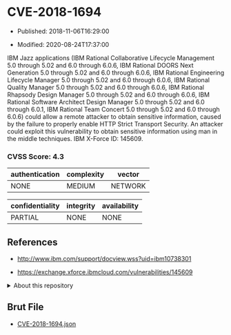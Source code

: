 # CVE-2018-1694

- Published: 2018-11-06T16:29:00

- Modified: 2020-08-24T17:37:00

IBM Jazz applications (IBM Rational Collaborative Lifecycle Management 5.0 through 5.02 and 6.0 through 6.0.6, IBM Rational DOORS Next Generation 5.0 through 5.02 and 6.0 through 6.0.6, IBM Rational Engineering Lifecycle Manager 5.0 through 5.02 and 6.0 through 6.0.6, IBM Rational Quality Manager 5.0 through 5.02 and 6.0 through 6.0.6, IBM Rational Rhapsody Design Manager 5.0 through 5.02 and 6.0 through 6.0.6, IBM Rational Software Architect Design Manager 5.0 through 5.02 and 6.0 through 6.0.1, IBM Rational Team Concert 5.0 through 5.02 and 6.0 through 6.0.6) could allow a remote attacker to obtain sensitive information, caused by the failure to properly enable HTTP Strict Transport Security. An attacker could exploit this vulnerability to obtain sensitive information using man in the middle techniques. IBM X-Force ID: 145609.

### CVSS Score: **4.3**

| authentication | complexity | vector |
| --- | --- | --- |
| NONE | MEDIUM | NETWORK |

| confidentiality | integrity | availability |
| --- | --- | --- |
| PARTIAL | NONE | NONE |

## References

* http://www.ibm.com/support/docview.wss?uid=ibm10738301

* https://exchange.xforce.ibmcloud.com/vulnerabilities/145609

<details>
<summary>About this repository</summary> 

  This repository is part of the project [Live Hack CVE](https://github.com/Live-Hack-CVE). Main website can be found [www.live-hack.org](https://www.live-hack.org) 
  
  Made by [Sn0wAlice](https://github.com/Sn0wAlice) for the people that care about security and need to have a feed of the latest CVEs. Hope you enjoy it, don't forget to star the repo and follow me on [Twitter](https://twitter.com/Sn0wAlice) and [Github](https://github.com/Sn0wAlice). And that is my [personnal website](https://www.alice-snow.me/)

  - [Home Page](https://github.com/Live-Hack-CVE)
  - [Framework](https://github.com/Live-Hack-CVE/cve-framework)
  - [CVE database](https://github.com/Live-Hack-CVE/full_database)
  - [Changelog](https://github.com/Live-Hack-CVE/Changelog)
</details>

## Brut File

* [CVE-2018-1694.json](https://raw.githubusercontent.com/Live-Hack-CVE/full_database/main/cves/2018/CVE-2018-1694.json)

